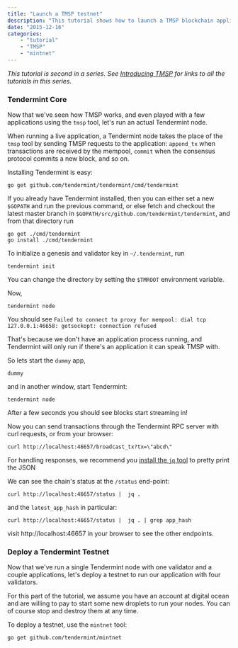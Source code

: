 ```yaml
---
title: "Launch a TMSP testnet"
description: "This tutorial shows how to launch a TMSP blockchain application using the mintnet tool"
date: "2015-12-16"
categories: 
    - "tutorial"
    - "TMSP"
    - "mintnet"
---
```


_This tutorial is second in a series.  See [Introducing TMSP](/posts/introducing-tmsp/) for links to all the tutorials in this series._

### Tendermint Core

Now that we've seen how TMSP works, and even played with a few applications using the `tmsp` tool,
let's run an actual Tendermint node.

When running a live application, a Tendermint node takes the place of the `tmsp` tool by sending TMSP requests
to the application: `append_tx` when transactions are received by the mempool, `commit` when the consensus protocol commits a new block, and so on.

Installing Tendermint is easy:

```
go get github.com/tendermint/tendermint/cmd/tendermint
```

If you already have Tendermint installed, then you can either set a new `$GOPATH` and run the previous command,
or else fetch and checkout the latest master branch in `$GOPATH/src/github.com/tendermint/tendermint`,
and from that directory run

```
go get ./cmd/tendermint
go install ./cmd/tendermint
```

To initialize a genesis and validator key in `~/.tendermint`, run

```
tendermint init
```

You can change the directory by setting the `$TMROOT` environment variable.

Now,

```
tendermint node
```

You should see `Failed to connect to proxy for mempool: dial tcp 127.0.0.1:46658: getsockopt: connection refused`

That's because we don't have an application process running, and Tendermint will only run if there's an application it can speak TMSP with.

So lets start the `dummy` app,

```
dummy
```

and in another window, start Tendermint:

```
tendermint node
```

After a few seconds you should see blocks start streaming in!

Now you can send transactions through the Tendermint RPC server with curl requests, or from your browser:

```
curl http://localhost:46657/broadcast_tx?tx=\"abcd\"
```

For handling responses, we recommend you [install the `jq` tool](https://stedolan.github.io/jq/) to pretty print the JSON

We can see the chain's status at the `/status` end-point:

```
curl http://localhost:46657/status |  jq .
```

and the `latest_app_hash` in particular:

```
curl http://localhost:46657/status |  jq . | grep app_hash
```

visit http://localhost:46657 in your browser to see the other endpoints.

### Deploy a Tendermint Testnet

Now that we've run a single Tendermint node with one validator and a couple applications, 
let's deploy a testnet to run our application with four validators.

For this part of the tutorial, we assume you have an account at digital ocean and are willing to 
pay to start some new droplets to run your nodes. You can of course stop and destroy them at any time.

To deploy a testnet, use the `mintnet` tool:

```
go get github.com/tendermint/mintnet
```

